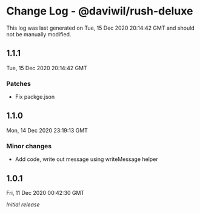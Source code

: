 # Change Log - @daviwil/rush-deluxe

This log was last generated on Tue, 15 Dec 2020 20:14:42 GMT and should not be manually modified.

## 1.1.1
Tue, 15 Dec 2020 20:14:42 GMT

### Patches

- Fix packge.json

## 1.1.0
Mon, 14 Dec 2020 23:19:13 GMT

### Minor changes

- Add code, write out message using writeMessage helper

## 1.0.1
Fri, 11 Dec 2020 00:42:30 GMT

_Initial release_

